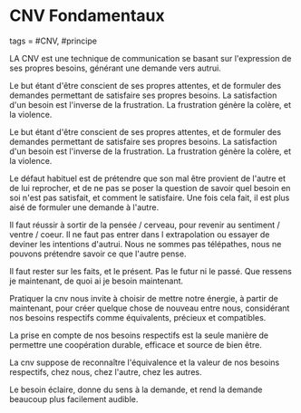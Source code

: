 # CNV Fondamentaux
tags = #CNV, #principe

LA CNV est une technique de communication se basant sur l'expression de ses propres besoins, générant une demande vers autrui.

Le but étant d'être conscient de ses propres attentes, et de formuler des demandes permettant de satisfaire ses propres besoins. La satisfaction d'un besoin est l'inverse de la frustration. La frustration génère la colère, et la violence.

Le but étant d'être conscient de ses propres attentes, et de formuler des demandes permettant de satisfaire ses propres besoins. La satisfaction d'un besoin est l'inverse de la frustration. La frustration génère la colère, et la violence.

Le défaut habituel est de prétendre que son mal être provient de l'autre et de lui reprocher, et de ne pas se poser la question de savoir quel besoin en soi n'est pas satisfait, et comment le satisfaire. Une fois cela fait, il est plus aisé de formuler une demande à l'autre.

Il faut réussir à sortir de la pensée / cerveau, pour revenir au sentiment / ventre / coeur. Il ne faut pas entrer dans l extrapolation ou essayer de deviner les intentions d'autrui. Nous ne sommes pas télépathes, nous ne pouvons prétendre savoir ce que l'autre pense.

Il faut rester sur les faits, et le présent. Pas le futur ni le passé. Que ressens je maintenant, de quoi ai je besoin maintenant.

Pratiquer la cnv nous invite à choisir de mettre notre énergie, à partir de maintenant, pour créer quelque chose de nouveau entre nous, considérant nos besoins respectifs comme équivalents, précieux et compatibles.

La prise en compte de nos besoins respectifs est la seule manière de permettre une coopération durable, efficace et source de bien être.

La cnv suppose de reconnaître l'équivalence et la valeur de nos besoins respectifs, chez nous, chez l'autre, chez les autres.

Le besoin éclaire, donne du sens à la demande, et rend la demande beaucoup plus facilement audible.

